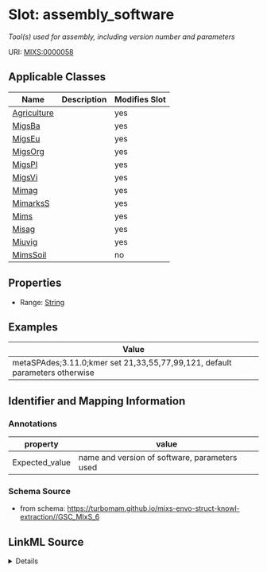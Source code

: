 # Slot: assembly_software


_Tool(s) used for assembly, including version number and parameters_



URI: [MIXS:0000058](https://w3id.org/mixs/0000058)



<!-- no inheritance hierarchy -->




## Applicable Classes

| Name | Description | Modifies Slot |
| --- | --- | --- |
[Agriculture](Agriculture.md) |  |  yes  |
[MigsBa](MigsBa.md) |  |  yes  |
[MigsEu](MigsEu.md) |  |  yes  |
[MigsOrg](MigsOrg.md) |  |  yes  |
[MigsPl](MigsPl.md) |  |  yes  |
[MigsVi](MigsVi.md) |  |  yes  |
[Mimag](Mimag.md) |  |  yes  |
[MimarksS](MimarksS.md) |  |  yes  |
[Mims](Mims.md) |  |  yes  |
[Misag](Misag.md) |  |  yes  |
[Miuvig](Miuvig.md) |  |  yes  |
[MimsSoil](MimsSoil.md) |  |  no  |







## Properties

* Range: [String](String.md)






## Examples

| Value |
| --- |
| metaSPAdes;3.11.0;kmer set 21,33,55,77,99,121, default parameters otherwise |

## Identifier and Mapping Information





### Annotations

| property | value |
| --- | --- |
| Expected_value | name and version of software, parameters used |



### Schema Source


* from schema: https://turbomam.github.io/mixs-envo-struct-knowl-extraction//GSC_MIxS_6




## LinkML Source

<details>
```yaml
name: assembly_software
annotations:
  Expected_value:
    tag: Expected_value
    value: name and version of software, parameters used
description: Tool(s) used for assembly, including version number and parameters
title: assembly software
notes:
- software
examples:
- value: metaSPAdes;3.11.0;kmer set 21,33,55,77,99,121, default parameters otherwise
in_subset:
- sequencing
from_schema: https://turbomam.github.io/mixs-envo-struct-knowl-extraction//GSC_MIxS_6
rank: 1000
string_serialization: '{software};{version};{parameters}'
slot_uri: MIXS:0000058
multivalued: false
alias: assembly_software
domain_of:
- Agriculture
- MigsBa
- MigsEu
- MigsOrg
- MigsPl
- MigsVi
- Mimag
- MimarksS
- Mims
- Misag
- Miuvig
range: string

```
</details>